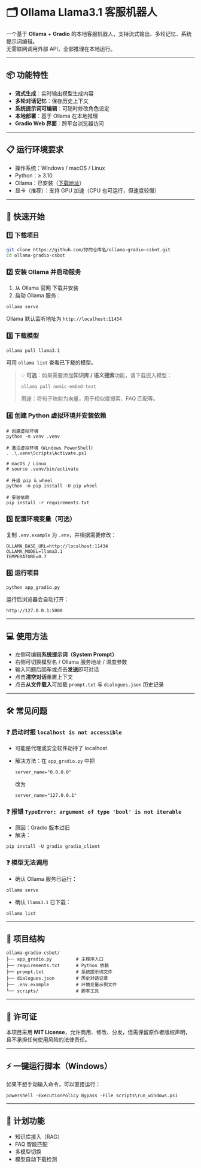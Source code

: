 # 🗂 Ollama Llama3.1 客服机器人

一个基于 **Ollama** + **Gradio** 的本地客服机器人，支持流式输出、多轮记忆、系统提示词编辑。  
无需联网调用外部 API，全部推理在本地运行。

---

## 📦 功能特性
- **流式生成**：实时输出模型生成内容
- **多轮对话记忆**：保存历史上下文
- **系统提示词可编辑**：可随时修改角色设定
- **本地部署**：基于 Ollama 在本地推理
- **Gradio Web 界面**：跨平台浏览器访问

---

## 📋 运行环境要求
- 操作系统：Windows / macOS / Linux
- Python：≥ 3.10
- Ollama：已安装（[下载地址](https://ollama.ai)）
- 显卡（推荐）：支持 GPU 加速（CPU 也可运行，但速度较慢）

---

## 🚀 快速开始

### 1️⃣ 下载项目
```bash
git clone https://github.com/你的仓库名/ollama-gradio-csbot.git
cd ollama-gradio-csbot
```

### 2️⃣ 安装 Ollama 并启动服务

1. 从 Ollama 官网 下载并安装
2. 启动 Ollama 服务：

```
ollama serve
```

Ollama 默认监听地址为 `http://localhost:11434`

### 3️⃣ 下载模型

```
ollama pull llama3.1
```

可用 `ollama list` 查看已下载的模型。

> 💡 **可选**：如果需要添加**知识库 / 语义搜索**功能，请下载嵌入模型：
>
> ```
> ollama pull nomic-embed-text
> ```
>
> 用途：将句子映射为向量，用于相似度搜索、FAQ 匹配等。

### 4️⃣ 创建 Python 虚拟环境并安装依赖

```
# 创建虚拟环境
python -m venv .venv

# 激活虚拟环境（Windows PowerShell）
. .\.venv\Scripts\Activate.ps1

# macOS / Linux
# source .venv/bin/activate

# 升级 pip & wheel
python -m pip install -U pip wheel

# 安装依赖
pip install -r requirements.txt
```

### 5️⃣ 配置环境变量（可选）

复制 `.env.example` 为 `.env`，并根据需要修改：

```
OLLAMA_BASE_URL=http://localhost:11434
OLLAMA_MODEL=llama3.1
TEMPERATURE=0.7
```

### 6️⃣ 运行项目

```
python app_gradio.py
```

运行后浏览器会自动打开：

```
http://127.0.0.1:5000
```

------

## 💻 使用方法

- 左侧可编辑**系统提示词（System Prompt）**
- 右侧可切换模型名 / Ollama 服务地址 / 温度参数
- 输入问题后回车或点击**发送**即可对话
- 点击**清空对话**重置上下文
- 点击**从文件载入**可加载 `prompt.txt` 与 `dialogues.json` 历史记录

------

## 🛠 常见问题

### ❓ 启动时报 `localhost is not accessible`

- 可能是代理或安全软件劫持了 localhost

- 解决方法：在 `app_gradio.py` 中把

  ```
  server_name="0.0.0.0"
  ```

  改为

  ```
  server_name="127.0.0.1"
  ```

### ❓ 报错 `TypeError: argument of type 'bool' is not iterable`

- 原因：Gradio 版本过旧
- 解决：

```
pip install -U gradio gradio_client
```

### ❓ 模型无法调用

- 确认 Ollama 服务已运行：

```
ollama serve
```

- 确认 `llama3.1` 已下载：

```
ollama list
```

------

## 📂 项目结构

```
ollama-gradio-csbot/
├── app_gradio.py         # 主程序入口
├── requirements.txt      # Python 依赖
├── prompt.txt            # 系统提示词文件
├── dialogues.json        # 历史对话记录
├── .env.example          # 环境变量示例文件
└── scripts/              # 脚本工具
```

------

## 📜 许可证

本项目采用 **MIT License**，允许商用、修改、分发，但需保留原作者版权声明，且不承担任何使用风险的法律责任。

------

## ⚡ 一键运行脚本（Windows）

如果不想手动输入命令，可以直接运行：

```
powershell -ExecutionPolicy Bypass -File scripts\run_windows.ps1
```

------

## 🔮 计划功能

- 知识库接入（RAG）
- FAQ 智能匹配
- 多模型切换
- 模型自动下载检测